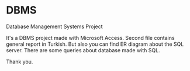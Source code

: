 # DBMS
Database Management Systems Project

It's a DBMS project made with Microsoft Access. 
Second file contains general report in Turkish. But also you can find ER diagram about the SQL server. 
There are some queries about database made with SQL.

Thank you.

